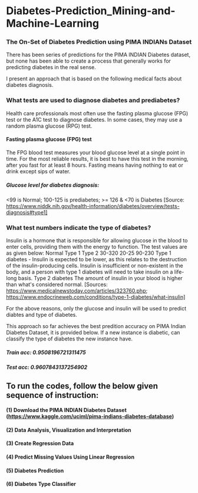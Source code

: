 # Diabetes-Prediction_Mining-and-Machine-Learning

### The On-Set of Diabetes Prediction using PIMA INDIANs Dataset
There has been series of predictions for the PIMA INDIAN Diabetes dataset, but none has been able to create a process that generally works for predicting diabetes in the real sense.

I present an approach that is based on the following medical facts about diabetes diagnosis.

###  What tests are used to diagnose diabetes and prediabetes?
Health care professionals most often use the fasting plasma glucose (FPG) test or the A1C test to diagnose diabetes. In some cases, they may use a random plasma glucose (RPG) test.

#### Fasting plasma glucose (FPG) test
The FPG blood test measures your blood glucose level at a single point in time. For the most reliable results, it is best to have this test in the morning, after you fast for at least 8 hours. Fasting means having nothing to eat or drink except sips of water.

##### Glucose level for diabetes diagnosis: 
<99 is Normal; 100-125 is prediabetes; >= 126 & <70 is Diabetes
[Source: https://www.niddk.nih.gov/health-information/diabetes/overview/tests-diagnosis#type1]

### What test numbers indicate the type of diabetes? 
Insulin is a hormone that is responsible for allowing glucose in the blood to enter cells, providing them with the energy to function. The test values are as given below:
          Normal Type 1 Type 2
          30-320 20-25 90-230
Type 1 diabetes - Insulin is expected to be lower, as this relates to the destruction of the insulin-producing cells. Insulin is insufficient or non-existent in the body, and a person with type 1 diabetes will need to take insulin on a life-long basis. 
Type 2 diabetes The amount of insulin in your blood is higher than what's considered normal. 
[Sources: https://www.medicalnewstoday.com/articles/323760.php; https://www.endocrineweb.com/conditions/type-1-diabetes/what-insulin]

For the above reasons, only the glucose and insulin will be used to predict diabtes and type of diabetes.

This approach so far achieves the best predition accuracy on PIMA Indian Diabetes Dataset, it is provided below. If a new instance is diabetic, can classify the type of diabetes the new instance have.
##### Train acc:  0.9508196721311475
##### Test acc:  0.9607843137254902


## To run the codes, follow the below given sequence of instruction:
#### (1) Download the PIMA INDIAN Diabetes Dataset (https://www.kaggle.com/uciml/pima-indians-diabetes-database)
#### (2) Data Analysis, Visualization and Interpretation
#### (3) Create Regression Data
#### (4) Predict Missing Values Using Linear Regression
#### (5) Diabetes Prediction
#### (6) Diabetes Type Classifier
